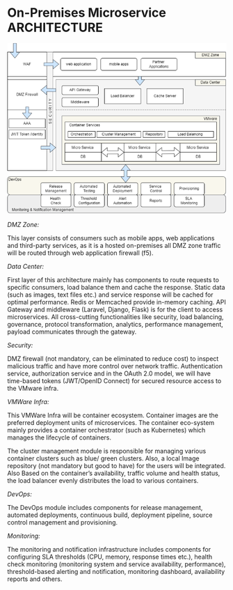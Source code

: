 # On-Premises Microservice ARCHITECTURE #

![alt text](https://github.com/enzamambashar/enzamambashar/blob/main/Task%203/diagram.png)

*DMZ Zone:*

This layer consists of consumers such as mobile apps, web applications and third-party services, as it is a hosted on-premises all DMZ zone traffic will be routed through web application firewall (f5).

*Data Center:*

First layer of this architecture mainly has components to route requests to specific consumers, load balance them and cache the response. 
Static data (such as images, text files etc.) and service response will be cached for optimal performance. Redis or Memcached provide in-memory caching.
API Gateway and middleware (Laravel, Django, Flask) is for the client to access microservices. All cross-cutting functionalities like security, load balancing, governance, protocol transformation, analytics, performance management, payload communicates through the gateway.

*Security:*

DMZ firewall (not mandatory, can be eliminated to reduce cost) to inspect malicious traffic and have more control over network traffic. 
Authentication service, authorization service and in the OAuth 2.0 model, we will have time-based tokens (JWT/OpenID Connect) for secured resource access to the VMware infra.

*VMWare Infra:*

This VMWare Infra will be container ecosystem. Container images are the preferred deployment units of microservices. The container eco-system mainly provides a container orchestrator (such as Kubernetes) which manages the lifecycle of containers.

The cluster management module is responsible for managing various container clusters such as blue/ green clusters. Also, a local Image repository (not mandatory but good to have) for the users will be integrated. Also Based on the container’s availability, traffic volume and health status, the load balancer evenly distributes the load to various containers.

*DevOps:*

The DevOps module includes components for release management, automated deployments, continuous build, deployment pipeline, source control management and provisioning.

*Monitoring:*

The monitoring and notification infrastructure includes components for configuring SLA thresholds (CPU, memory, response times etc.), health check monitoring (monitoring system and service availability, performance), threshold-based alerting and notification, monitoring dashboard, availability reports and others.


